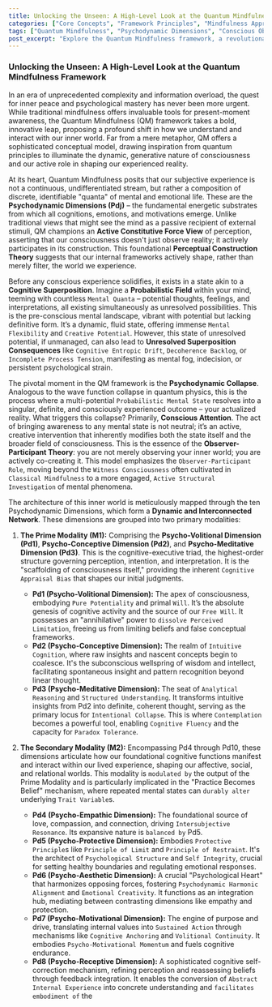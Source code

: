 ```yaml
---
title: Unlocking the Unseen: A High-Level Look at the Quantum Mindfulness Framework
categories: ["Core Concepts", "Framework Principles", "Mindfulness Approaches"]
tags: ["Quantum Mindfulness", "Psychodynamic Dimensions", "Conscious Observation", "Perception", "Cognitive Superposition", "Psychodynamic Collapse", "Mindfulness", "Self-mastery", "Reality Construction", "Inner World"]
post_excerpt: "Explore the Quantum Mindfulness framework, a revolutionary approach that views consciousness through the lens of quantum principles. Discover how conscious observation actively shapes reality by collapsing probabilistic mental states into definite experiences, and learn the core psychodynamic dimensions that govern our inner world."
---
```


### Unlocking the Unseen: A High-Level Look at the Quantum Mindfulness Framework

In an era of unprecedented complexity and information overload, the quest for inner peace and psychological mastery has never been more urgent. While traditional mindfulness offers invaluable tools for present-moment awareness, the Quantum Mindfulness (QM) framework takes a bold, innovative leap, proposing a profound shift in how we understand and interact with our inner world. Far from a mere metaphor, QM offers a sophisticated conceptual model, drawing inspiration from quantum principles to illuminate the dynamic, generative nature of consciousness and our active role in shaping our experienced reality.

At its heart, Quantum Mindfulness posits that our subjective experience is not a continuous, undifferentiated stream, but rather a composition of discrete, identifiable "quanta" of mental and emotional life. These are the **Psychodynamic Dimensions (Pdj)** – the fundamental energetic substrates from which all cognitions, emotions, and motivations emerge. Unlike traditional views that might see the mind as a passive recipient of external stimuli, QM champions an **Active Constitutive Force View** of perception, asserting that our consciousness doesn't just observe reality; it actively participates in its construction. This foundational **Perceptual Construction Theory** suggests that our internal frameworks actively shape, rather than merely filter, the world we experience.

Before any conscious experience solidifies, it exists in a state akin to a **Cognitive Superposition**. Imagine a **Probabilistic Field** within your mind, teeming with countless `Mental Quanta` – potential thoughts, feelings, and interpretations, all existing simultaneously as unresolved possibilities. This is the pre-conscious mental landscape, vibrant with potential but lacking definitive form. It’s a dynamic, fluid state, offering immense `Mental Flexibility` and `Creative Potential`. However, this state of unresolved potential, if unmanaged, can also lead to **Unresolved Superposition Consequences** like `Cognitive Entropic Drift`, `Decoherence Backlog`, or `Incomplete Process Tension`, manifesting as mental fog, indecision, or persistent psychological strain.

The pivotal moment in the QM framework is the **Psychodynamic Collapse**. Analogous to the wave function collapse in quantum physics, this is the process where a multi-potential `Probabilistic Mental State` resolves into a singular, definite, and consciously experienced outcome – your actualized reality. What triggers this collapse? Primarily, **Conscious Attention**. The act of bringing awareness to any mental state is not neutral; it’s an active, creative intervention that inherently modifies both the state itself and the broader field of consciousness. This is the essence of the **Observer-Participant Theory**: you are not merely observing your inner world; you are actively co-creating it. This model emphasizes the `Observer-Participant Role`, moving beyond the `Witness Consciousness` often cultivated in `Classical Mindfulness` to a more engaged, `Active Structural Investigation` of mental phenomena.

The architecture of this inner world is meticulously mapped through the ten Psychodynamic Dimensions, which form a **Dynamic and Interconnected Network**. These dimensions are grouped into two primary modalities:

1.  **The Prime Modality (M1):** Comprising the **Psycho-Volitional Dimension (Pd1)**, **Psycho-Conceptive Dimension (Pd2)**, and **Psycho-Meditative Dimension (Pd3)**. This is the cognitive-executive triad, the highest-order structure governing perception, intention, and interpretation. It is the "scaffolding of consciousness itself," providing the inherent `Cognitive Appraisal Bias` that shapes our initial judgments.
    *   **Pd1 (Psycho-Volitional Dimension):** The apex of consciousness, embodying `Pure Potentiality` and primal `Will`. It’s the absolute genesis of cognitive activity and the source of our `Free Will`. It possesses an "annihilative" power to `dissolve Perceived Limitation`, freeing us from limiting beliefs and false conceptual frameworks.
    *   **Pd2 (Psycho-Conceptive Dimension):** The realm of `Intuitive Cognition`, where raw insights and nascent concepts begin to coalesce. It's the subconscious wellspring of wisdom and intellect, facilitating spontaneous insight and pattern recognition beyond linear thought.
    *   **Pd3 (Psycho-Meditative Dimension):** The seat of `Analytical Reasoning` and `Structured Understanding`. It transforms intuitive insights from Pd2 into definite, coherent thought, serving as the primary locus for `Intentional Collapse`. This is where `Contemplation` becomes a powerful tool, enabling `Cognitive Fluency` and the capacity for `Paradox Tolerance`.

2.  **The Secondary Modality (M2):** Encompassing Pd4 through Pd10, these dimensions articulate how our foundational cognitive functions manifest and interact within our lived experience, shaping our affective, social, and relational worlds. This modality is `modulated by` the output of the Prime Modality and is particularly implicated in the "Practice Becomes Belief" mechanism, where repeated mental states can `durably alter` underlying `Trait Variable`s.
    *   **Pd4 (Psycho-Empathic Dimension):** The foundational source of love, compassion, and connection, driving `Intersubjective Resonance`. Its expansive nature is `balanced by` Pd5.
    *   **Pd5 (Psycho-Protective Dimension):** Embodies `Protective Principle`s like `Principle of Limit` and `Principle of Restraint`. It's the architect of `Psychological Structure` and `Self Integrity`, crucial for setting healthy boundaries and regulating emotional responses.
    *   **Pd6 (Psycho-Aesthetic Dimension):** A crucial "Psychological Heart" that harmonizes opposing forces, fostering `Psychodynamic Harmonic Alignment` and `Emotional Creativity`. It functions as an integration hub, mediating between contrasting dimensions like empathy and protection.
    *   **Pd7 (Psycho-Motivational Dimension):** The engine of purpose and drive, translating internal values into `Sustained Action` through mechanisms like `Cognitive Anchoring` and `Volitional Continuity`. It embodies `Psycho-Motivational Momentum` and fuels cognitive endurance.
    *   **Pd8 (Psycho-Receptive Dimension):** A sophisticated cognitive self-correction mechanism, refining perception and reassessing beliefs through feedback integration. It enables the conversion of `Abstract Internal Experience` into concrete understanding and `facilitates embodiment of` the